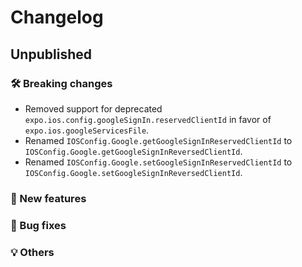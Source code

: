 # Changelog

## Unpublished

### 🛠 Breaking changes

- Removed support for deprecated `expo.ios.config.googleSignIn.reservedClientId` in favor of `expo.ios.googleServicesFile`.
- Renamed `IOSConfig.Google.getGoogleSignInReservedClientId` to `IOSConfig.Google.getGoogleSignInReversedClientId`.
- Renamed `IOSConfig.Google.setGoogleSignInReservedClientId` to `IOSConfig.Google.setGoogleSignInReversedClientId`.

### 🎉 New features

### 🐛 Bug fixes

### 💡 Others
